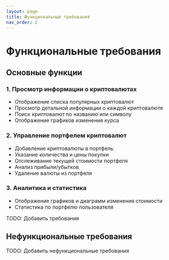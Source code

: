```yaml
---
layout: page
title: Функциональные требования
nav_order: 2
---
```


# Функциональные требования

## Основные функции

### 1. Просмотр информации о криптовалютах
- Отображение списка популярных криптовалют
- Просмотр детальной информации о каждой криптовалюте
- Поиск криптовалют по названию или символу
- Отображение графиков изменения курса

### 2. Управление портфелем криптовалют
- Добавление криптовалюты в портфель
- Указание количества и цены покупки
- Отслеживание текущей стоимости портфеля
- Анализ прибыли/убытков
- Удаление валюты из портфеля

### 3. Аналитика и статистика
- Отображение графиков и диаграмм изменения стоимости
- Статистика по портфелю пользователя

TODO: Добавить требования

## Нефункциональные требования

TODO: Добавить нефункциональные требования